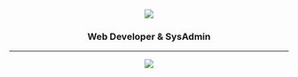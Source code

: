 <h1 align="center">
  <img src="https://readme-typing-svg.herokuapp.com/?font=Fira+Code&weight=600&size=28&center=true&duration=2000&lines=Hi+There+!;+I'm+Florian+😉;" />
</h1>

<h3 align="center">Web Developer & SysAdmin</h3>

<hr>

<div align="center">
  <img src="https://skillicons.dev/icons?i=react,vue,nodejs,bun,mongodb,git" />
</div>
